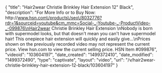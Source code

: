 {
    "title": "Hair2wear Christie Brinkley Hair Extension  12\" Black",
    "description": "For More Info or to Buy Now: http:\/\/www.hsn.com\/products\/seo\/8032776?rdr=1&sourceid=youtube&cm_mmc=Social-_-Youtube-_-ProductVideo-_-099876\nHair2wear Christie Brinkley Hair Extension  \nNobody is born with supermodel looks, but that doesn't mean you can't have supermodel hair! This onepiece hair extension will quickly and easily give...\nPrices shown on the previously recorded video may not represent the current price.  View hsn.com to view the current selling price. HSN Item #099876",
    "videoid": "103604197",
    "date_created": "1499372410",
    "date_modified": "1499372490",
    "type": "captivate",
    "layout": "video",
    "url": "\/v\/hair2wear-christie-brinkley-hair-extension-12-black\/103604197"
}